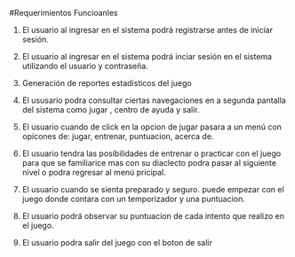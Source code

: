 #Requerimientos Funcioanles
1. El usuario al ingresar en el sistema podrá registrarse antes de iniciar sesión.

2. El usuario al ingresar en el sistema podrá inciar sesión en el sistema utilizando el usuario y contraseña. 

3. Generación de reportes estadisticos del juego

4. El ususario podra consultar ciertas navegaciones en a segunda pantalla del sistema como jugar , centro de ayuda y salir. 

5. El usuario cuando de click en la opcion de jugar pasara a un menú con opicones de: jugar, entrenar, puntuacion, acerca de. 

6. El usuario tendra las posibilidades de entrenar o practicar con el juego para que se familiarice mas con su diaclecto podra pasar al siguiente nivel o podra regresar al menú pricipal. 

7. El usuario cuando se sienta preparado y seguro. puede empezar con el juego donde contara con un temporizador y una puntuacion. 

8. El usuario podrá observar su puntuacion de cada intento que realizo en el juego. 

9. El usuario podra salir del juego con el boton de salir

 